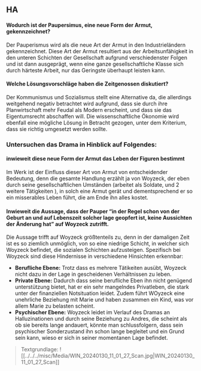 
## HA

#### Wodurch ist der Paupersimus, eine neue Form der Armut, gekennzeichnet?

Der Pauperismus wird als die neue Art der Armut in den Industrieländern gekennzeichnet. Diese Art der Armut resultiert aus der Arbeitsunfähigkeit in den unteren Schichten der Gesellschaft aufgrund verschiedenster Folgen und ist dann ausgeprägt, wenn eine ganze gesellschaftliche Klasse sich durch härteste Arbeit, nur das Geringste überhaupt leisten kann.

#### Welche Lösungsvorschläge haben die Zeitgenossen diskutiert?

Der Kommunismus und Sozialismus stellt eine Alternative da, die allerdings weitgehend negativ betrachtet wird aufgrund, dass sie durch ihre Planwirtschaft mehr Feudal als Modern erscheint, und dass sie das Eigentumsrecht abschaffen will. 
Die wissenschaftliche Ökonomie wird ebenfall eine mögliche Lösung in Betracht gezogen, unter dem Kriterium, dass sie richtig umgesetzt werden sollte.  


### Untersuchen das Drama in Hinblick auf Folgendes: 
#### inwieweit diese neue Form der Armut das Leben der Figuren bestimmt

Im Werk ist der Einfluss dieser Art von Armut von entscheidender Bedeutung, denn die gesamte Handlung erzählt ja von Woyzeck, der eben durch seine gesellschaftlichen Umständen (arbeitet als Soldate, und 2 weitere Tätigkeiten ), in solch eine Armut gerät und dementsprechend er so ein misserables Leben führt, die am Ende ihn alles kostet.

#### Inwieweit die Aussage, dass der Pauper “in der Regel schon von der Geburt an und auf Lebenszeit solcher lage geopfert ist, keine Aussichten der Änderung hat” auf Woyzeck zutrifft. 

Die Aussage trifft auf Woyzeck größtenteils zu, denn in der damaligen Zeit ist es so ziemlich unmöglich, von so eine niedrige Schicht, in welcher sich Woyzeck befindet, die sozialen Schichten aufzusteigen. 
Spezifisch bei Woyzeck sind diese Hindernisse in verschiedene Hinsichten erkennbar: 

- **Berufliche Ebene:** Trotz dass es mehrere Tätikeiten ausübt, Woyzeck nicht dazu in der Lage in gescheidenen Verhältnissen zu leben. 
- **Private Ebene:** Dadurch dass seine berufliche Eben ihn nicht genügend unterstützung bietet, hat er ein sehr mangelndes Privatleben, die stark unter der finanziellen Notsituation leidet. Zudem führt WOyzeck eine unehrliche Beziehung mit Marie und haben zusammen ein Kind, was vor allem Marie zu belasten scheint. 
- **Psychischer Ebene:** Woyzeck leidet im Verlauf des Dramas an Halluzinationen und durch seine Beziehung zu Andres, die scheint als ob sie bereits lange andauert, könnte man schlussfolgern, dass sein psychischer Sonderzustand ihn schon lange begleitet und ein Grund sein kann, wieso er sich in seiner momentanen Lage befindet. 

> Textgrundlage: 
> ![[../../../misc/Media/WIN_20240130_11_01_27_Scan.jpg|WIN_20240130_11_01_27_Scan]]